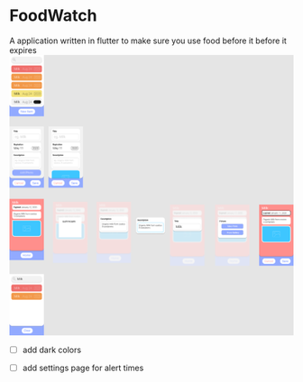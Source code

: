 # FoodWatch

A application written in flutter to make sure you use food before it before it expires
![App Design](/FoodWatch.png)

 - [ ] add dark colors  

 - [ ] add settings page for alert times
